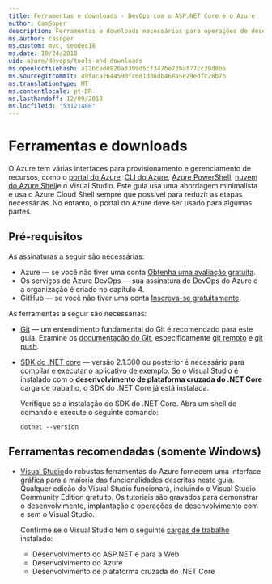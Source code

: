 ```yaml
---
title: Ferramentas e downloads - DevOps com o ASP.NET Core e o Azure
author: CamSoper
description: Ferramentas e downloads necessários para operações de desenvolvimento com ASP.NET Core e o Azure.
ms.author: casoper
ms.custom: mvc, seodec18
ms.date: 10/24/2018
uid: azure/devops/tools-and-downloads
ms.openlocfilehash: a12bced8826a3399d5cf347be72baf77cc39d8b6
ms.sourcegitcommit: 49faca2644590fc081d86db46ea5e29edfc28b7b
ms.translationtype: MT
ms.contentlocale: pt-BR
ms.lasthandoff: 12/09/2018
ms.locfileid: "53121408"
---
```

# <a name="tools-and-downloads"></a>Ferramentas e downloads

O Azure tem várias interfaces para provisionamento e gerenciamento de recursos, como o [portal do Azure](https://portal.azure.com), [CLI do Azure](/cli/azure/), [Azure PowerShell](/powershell/azure/overview), [nuvem do Azure Shell](https://shell.azure.com/bash)e o Visual Studio. Este guia usa uma abordagem minimalista e usa o Azure Cloud Shell sempre que possível para reduzir as etapas necessárias. No entanto, o portal do Azure deve ser usado para algumas partes.

## <a name="prerequisites"></a>Pré-requisitos

As assinaturas a seguir são necessárias:

* Azure &mdash; se você não tiver uma conta [Obtenha uma avaliação gratuita](https://azure.microsoft.com/free/).
* Os serviços do Azure DevOps &mdash; sua assinatura de DevOps do Azure e a organização é criado no capítulo 4.
* GitHub &mdash; se você não tiver uma conta [Inscreva-se gratuitamente](https://github.com/join).

As ferramentas a seguir são necessárias:

* [Git](https://git-scm.com/downloads) &mdash; um entendimento fundamental do Git é recomendado para este guia. Examine os [documentação do Git](https://git-scm.com/doc), especificamente [git remoto](https://git-scm.com/docs/git-remote) e [git push](https://git-scm.com/docs/git-push).
* [SDK do .NET core](https://www.microsoft.com/net/download/) &mdash; versão 2.1.300 ou posterior é necessário para compilar e executar o aplicativo de exemplo. Se o Visual Studio é instalado com o **desenvolvimento de plataforma cruzada do .NET Core** carga de trabalho, o SDK do .NET Core já está instalada.

    Verifique se a instalação do SDK do .NET Core. Abra um shell de comando e execute o seguinte comando:

    ```console
    dotnet --version
    ```

## <a name="recommended-tools-windows-only"></a>Ferramentas recomendadas (somente Windows)

* [Visual Studio](https://www.visualstudio.com/)do robustas ferramentas do Azure fornecem uma interface gráfica para a maioria das funcionalidades descritas neste guia. Qualquer edição do Visual Studio funcionará, incluindo o Visual Studio Community Edition gratuito. Os tutoriais são gravados para demonstrar o desenvolvimento, implantação e operações de desenvolvimento com e sem o Visual Studio.

  Confirme se o Visual Studio tem o seguinte [cargas de trabalho](/visualstudio/install/modify-visual-studio) instalado:

  * Desenvolvimento do ASP.NET e para a Web
  * Desenvolvimento do Azure
  * Desenvolvimento de plataforma cruzada do .NET Core
